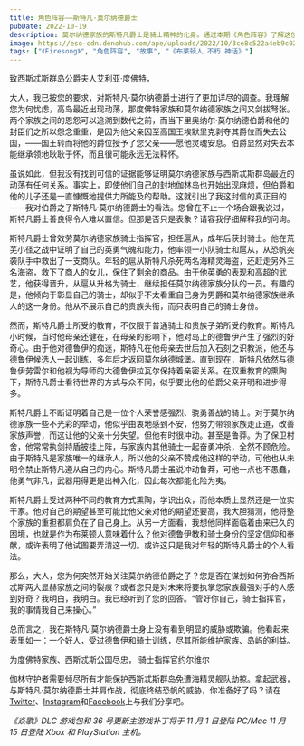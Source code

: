 ```yaml
---
title: 角色阵容——斯特凡·莫尔纳德爵士
pubDate: 2022-10-19
description: 莫尔纳德家族的斯特凡爵士是骑士精神的化身。通过本期《角色阵容》了解这位瓦斯提尔的守护者。
image: https://eso-cdn.denohub.com/ape/uploads/2022/10/3ce8c522a4eb9c02b9b638075f5789ec.jpg
tags: ["《Firesong》", "角色阵容", "故事", "《布莱顿人 不朽 神话》"]
---
```


致西斯忒斯群岛公爵夫人艾利亚·度佛特，

大人，我已按您的要求，对斯特凡·莫尔纳德爵士进行了更加详尽的调查。我理解您为何忧虑，高岛最近出现动荡，那度佛特家族和莫尔纳德家族之间又剑拔弩张。两个家族之间的恩怨可以追溯到数代之前，而当下里奥纳尔·莫尔纳德伯爵和他的封臣们之所以怨念重重，是因为他父亲因至高国王埃默里克剥夺其爵位而失去公国，——国王转而将他的爵位授予了您父亲——愿他灵魂安息。伯爵显然对失去本能继承领地耿耿于怀，而且很可能永远无法释怀。

虽说如此，但我没有找到可信的证据能够证明莫尔纳德家族与西斯忒斯群岛最近的动荡有任何关系。事实上，即使他们自己的封地伽林岛也开始出现麻烦，但伯爵和他的儿子还是一直慷慨地提供力所能及的帮助。这就引出了我这封信的真正目的——我对伯爵之子斯特凡·莫尔纳德爵士的看法。您曾在不止一个场合跟我说过，斯特凡爵士善良得令人难以置信。但那是否只是表象？请容我仔细解释我的问询。

斯特凡爵士曾效劳莫尔纳德家族骑士指挥官，担任扈从，成年后获封骑士。他在荒芜小径之战中证明了自己的英勇气魄和能力，他率领一小队骑士和扈从，从恐帆突袭队手中救出了一支商队。年轻的扈从斯特凡杀死两名海精灵海盗，还赶走另外三名海盗，救下了商人的女儿，保住了剩余的商品。由于他英勇的表现和高超的武艺，他获得晋升，从扈从升格为骑士，继续担任莫尔纳德家族分队的一员。有趣的是，他倾向于彰显自己的骑士，却似乎不太看重自己身为男爵和莫尔纳德家族继承人的这一身份。他从不展示自己的贵族头衔，而只表明自己的骑士身份。

然而，斯特凡爵士所受的教育，不仅限于普通骑士和贵族子弟所受的教育。斯特凡小时候，当时他母亲还健在，在母亲的影响下，他对岛上的德鲁伊产生了强烈的好奇心。由于他对德鲁伊的痴迷，斯特凡在他母亲去世后加入石刻之识教派，他还与德鲁伊候选人一起训练，多年后才返回莫尔纳德城堡。直到现在，斯特凡依然与德鲁伊劳雷尔和他视为导师的大德鲁伊拉瓦尔保持着亲密关系。在双重教育的熏陶下，斯特凡爵士看待世界的方式与众不同，似乎要比他的伯爵父亲开明和进步得多。

斯特凡爵士不断证明着自己是一位个人荣誉感强烈、骁勇善战的骑士。对于莫尔纳德家族一些不光彩的举动，他似乎由衷地感到不安，他努力带领家族走正道，改善家族声誉，而这让他的父亲十分失望。但他有时很冲动。甚至是鲁莽。为了保卫村舍，他常常执剑持盾披挂上阵，与家族内其他骑士一起奋勇冲杀，全然不顾危险。由于斯特凡是家族唯一的继承人，所以他的父亲不赞成他这样的举动，可他也从未明令禁止斯特凡遵从自己的内心。斯特凡爵士虽说冲动鲁莽，可他一点也不愚蠢，他勇气非凡，武器用得更是出神入化，因此每次都能化险为夷。

斯特凡爵士受过两种不同的教育方式熏陶，学识出众，而他本质上显然还是一位实干家。他对自己的期望甚至可能比他父亲对他的期望还要高，我大胆猜测，他将整个家族的重担都肩负在了自己身上。从另一方面看，我想他同样面临着由来已久的困境，也就是作为布莱顿人意味着什么？他对德鲁伊教和骑士身份的坚定信仰和奉献，或许表明了他试图要弄清这一切。或许这只是我对年轻的斯特凡爵士的个人看法。

那么，大人，您为何突然开始关注莫尔纳德伯爵之子？您是否在谋划如何弥合西斯忒斯两大显赫家族之间的裂痕？或者您只是对未来将要执掌您家族最强对手的人感到好奇？我明白，我明白。我已经听到了您的回答。“管好你自己，骑士指挥官，我的事情我自己来操心。”

总而言之，我在斯特凡·莫尔纳德爵士身上没有看到明显的威胁或欺骗。他看起来表里如一：一个好人，受过德鲁伊和骑士训练，尽其所能维护家族、岛屿的利益。

为度佛特家族、西斯忒斯公国尽忠， 骑士指挥官约尔维尔

伽林守护者需要倾尽所有才能保护西斯忒斯群岛免遭海精灵舰队劫掠。拿起武器，与斯特凡·莫尔纳德爵士并肩作战，彻底终结恐帆的威胁，你准备好了吗？请在[Twitter](https://twitter.com/TESOnline)、[Instagram](https://www.instagram.com/elderscrollsonline/)和[Facebook](https://www.facebook.com/ElderScrollsOnline)上与我们分享吧。

_《焱歌》DLC 游戏包和 36 号更新主游戏补丁将于 11 月 1 日登陆 PC/Mac 11 月 15 日登陆 Xbox 和 PlayStation 主机。_
